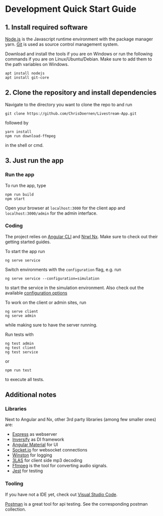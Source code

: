 # Development Quick Start Guide

## 1. Install required software
[Node.js](https://nodejs.org/en/) is the Javascript runtime environment with the package manager yarn. [Git](https://git-scm.com/download/win) is used as source control management system.

Download and install the tools if you are on Windows or run the following commands if you are on Linux/Ubuntu/Debian. Make sure to add them to the path variables on Windows.
```
apt install nodejs
apt install git-core
```

## 2. Clone the repository and install dependencies
Navigate to the directory you want to clone the repo to and run
```
git clone https://github.com/ChrisDoernen/Livestream-App.git
```
followed by
```
yarn install
npm run download-ffmpeg
```
in the shell or cmd. 

## 3. Just run the app

### Run the app
To run the app, type
```
npm run build
npm start
```

Open your browser at `localhost:3000` for the client app and `localhost:3000/admin` for the admin interface.

### Coding
The project relies on [Angular CLI](https://cli.angular.io/) and [Nrwl Nx](https://nx.dev/getting-started/what-is-nx). Make sure to check out their getting started guides.

To start the app run 
```
ng serve service
```

Switch environments with the `configuration` flag, e.g. run
```
ng serve service --configuration=simulation
```
to start the service in the simulation environment. Also check out the available [configuration options](ConfigurationOptions.md)

To work on the client or admin sites, run
```
ng serve client
ng serve admin
```
while making sure to have the server running.

Run tests with 
```
ng test admin
ng test client
ng test service
``` 
or
```
npm run test
``` 
to execute all tests.

## Additional notes

### Libraries
Next to Angular and Nx, other 3rd party libraries (among few smaller ones) are:
* [Express](https://expressjs.com/de/) as webserver
* [Inversify](https://github.com/inversify/InversifyJS) as DI framework
* [Angular Material](https://material.angular.io/) for UI
* [Socket.io](https://socket.io/) for websocket connections
* [Winston](https://www.npmjs.com/package/winston) for logging
* [3LAS](https://github.com/JoJoBond/3LAS) for client side mp3 decoding
* [Ffmpeg](https://www.ffmpeg.org/) is the tool for converting audio signals. 
* [Jest](https://jestjs.io/) for testing

### Tooling
If you have not a IDE yet, check out [Visual Studio Code](https://code.visualstudio.com/).

[Postman](https://www.getpostman.com/) is a great tool for api testing. See the corresponding postman collection.
